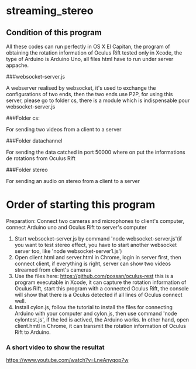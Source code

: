 # streaming_stereo

## Condition of this program
All these codes can run perfectly in OS X El Capitan, the program of obtaining the rotation information of Oculus Rift tested only in Xcode, the type of Arduino is Arduino Uno, all files html have to run under server appache.


###websocket-server.js

A webserver realised by websocket, it's used to exchange the configurations of two ends, then the two ends use P2P, for using this server, please go to folder cs, there is a module which is indispensable pour websocket-server.js

###Folder cs:

For sending two videos from a client to a server

###Folder datachannel

For sending the data catched in port 50000 where on put the informations de rotations from Oculus Rift

###Folder stereo

For sending an audio on stereo from a client to a server 

# Order of starting this program

Preparation:
Connect two cameras and microphones to client's computer, connect Arduino uno and Oculus Rift to server's computer

1. Start websocket-server.js by command 'node websocket-server.js'(if you want to test stereo effect, you have to start another websocket server too, like 'node websocket-server1.js')
2. Open client.html and server.html in Chrome, login in server first, then connect client, if everything is right, server can show two videos streamed from client's cameras 
3. Use the files here: https://github.com/possan/oculus-rest  this is a program executable in Xcode, it can capture the rotation information of Oculus Rift, start this program with a connected Oculus Rift, the console will show that there is a Oculus detected if all lines of Oculus connect well.
4. Install cylon.js, follow the tutorial to install the files for connecting Arduino with your computer and cylon.js, then use command 'node cylontest.js', if the led is actived, the Arduino works. In other hand, open client.hmtl in Chrome, it can transmit the rotation information of Oculus Rift to Arduino.

### A short video to show the resultat
https://www.youtube.com/watch?v=LneAnyqop7w



